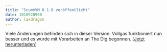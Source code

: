 ```yaml
---
title: "ScummVM 0.1.0 veröffentlicht"
date: 1010928960
author: laxdragon
---
```


Viele Änderungen befinden sich in dieser Version. Vollgas funktioniert nun besser und es wurde mit Vorarbeiten an The Dig begonnen. \[[Jetzt herunterladen](/downloads/)\]
